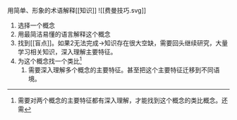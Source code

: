 用简单、形象的术语解释[[知识]]
![[费曼技巧.svg]]
1. 选择一个概念
2. 用最简洁易懂的语言解释这个概念
3. 找到[[盲点]]。如果2无法完成→知识存在很大空缺，需要回头继续研究，大量学习相关知识，深入理解主要特征。
4. 为这个概念找一个类比[^1]
	1. 需要深入理解多个概念的主要特征。甚至把这个主要特征迁移到不同语境。

[^1]: 需要对两个概念的主要特征都有深入理解，才能找到这个概念的类比概念。还需